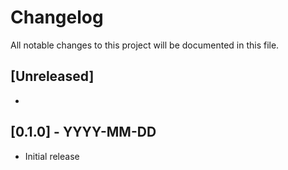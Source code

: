 # Changelog

All notable changes to this project will be documented in this file.

## [Unreleased]
- 

## [0.1.0] - YYYY-MM-DD
- Initial release 